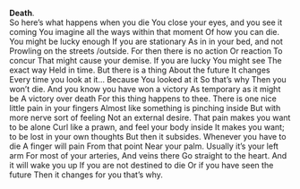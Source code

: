 **Death**.  
So here’s what happens when you die
You close your eyes,
and you see it coming
You imagine all the ways within that moment
Of how you can die.
You might be lucky enough
If you are stationary
As in in your bed, and not
Prowling on the streets /outside.
For then there is no action
Or reaction
To concur
That might cause your demise.
If you are lucky
You might see
The exact way
Held in time.
But there is a thing
About the future
It changes
Every time you look at it…
Because
You looked at it
So that’s why
Then you won’t die.
And you know you have won a victory
As temporary as it might be
A victory over death
For this thing happens to thee.
There is one nice little pain in your fingers
Almost like something is pinching inside
But with more nerve sort of feeling
Not an external desire.
That pain makes you want to be alone
Curl like a prawn, and feel your body inside
It makes you want; to be lost in your own thoughts
But then it subsides.
Whenever you have to die
A finger will pain
From that point
Near your palm.
Usually it’s your left arm
For most of your arteries,
And veins there
Go straight to the heart.
And it will wake you up
If you are not destined to die
Or if you have seen the future
Then it changes for you that’s why.
